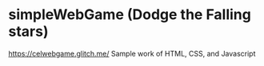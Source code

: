# simpleWebGame (Dodge the Falling stars)
https://celwebgame.glitch.me/ 
Sample work of HTML, CSS, and Javascript
